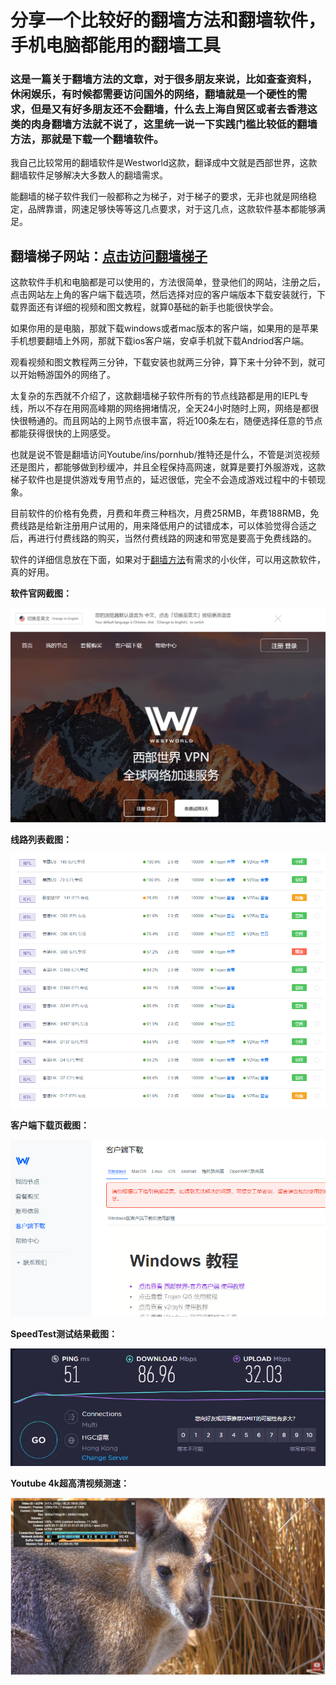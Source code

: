 # 分享一个比较好的翻墙方法和翻墙软件，手机电脑都能用的翻墙工具

### 这是一篇关于翻墙方法的文章，对于很多朋友来说，比如查查资料，休闲娱乐，有时候都需要访问国外的网络，翻墙就是一个硬性的需求，但是又有好多朋友还不会翻墙，什么去上海自贸区或者去香港这类的肉身翻墙方法就不说了，这里统一说一下实践门槛比较低的翻墙方法，那就是下载一个翻墙软件。

我自己比较常用的翻墙软件是Westworld这款，翻译成中文就是西部世界，这款翻墙软件足够解决大多数人的翻墙需求。

能翻墙的梯子软件我们一般都称之为梯子，对于梯子的要求，无非也就是网络稳定，品牌靠谱，网速足够快等等这几点要求，对于这几点，这款软件基本都能够满足。

## 翻墙梯子网站：[点击访问翻墙梯子](https://xbsj4621.fun/i/ask049)

这款软件手机和电脑都是可以使用的，方法很简单，登录他们的网站，注册之后，点击网站左上角的客户端下载选项，然后选择对应的客户端版本下载安装就行，下载界面还有详细的视频和图文教程，就算0基础的新手也能很快学会。

如果你用的是电脑，那就下载windows或者mac版本的客户端，如果用的是苹果手机想要翻墙上外网，那就下载ios客户端，安卓手机就下载Andriod客户端。

观看视频和图文教程两三分钟，下载安装也就两三分钟，算下来十分钟不到，就可以开始畅游国外的网络了。

太复杂的东西就不介绍了，这款翻墙梯子软件所有的节点线路都是用的IEPL专线，所以不存在用网高峰期的网络拥堵情况，全天24小时随时上网，网络是都很快很畅通的。而且网站的上网节点很丰富，将近100条左右，随便选择任意的节点都能获得很快的上网感受。

也就是说不管是翻墙访问Youtube/ins/pornhub/推特还是什么，不管是浏览视频还是图片，都能够做到秒缓冲，并且全程保持高网速，就算是要打外服游戏，这款梯子软件也是提供游戏专用节点的，延迟很低，完全不会造成游戏过程中的卡顿现象。

目前软件的价格有免费，月费和年费三种档次，月费25RMB，年费188RMB，免费线路是给新注册用户试用的，用来降低用户的试错成本，可以体验觉得合适之后，再进行付费线路的购买，当然付费线路的网速和带宽是要高于免费线路的。

软件的详细信息放在下面，如果对于[翻墙方法](https://github.com/gelangtai/fanqiang)有需求的小伙伴，可以用这款软件，真的好用。

**软件官网截图：**

![翻墙方法](images/1.png)

**线路列表截图：**

![翻墙软件](images/2.png)

**客户端下载页截图：**

![翻墙教程](images/3.png)

**SpeedTest测试结果截图：**

![手机翻墙软件](images/4.png)

**Youtube 4k超高清视频测速：**

![怎么翻墙上外网](images/5.png)
